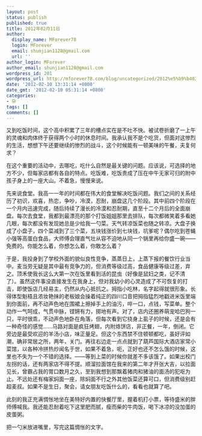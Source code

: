 ```yaml
---
layout: post
status: publish
published: true
title: 2012年02月11日
author:
  display_name: MForever78
  login: MForever
  email: shunjian1128@gmail.com
  url: ''
author_login: MForever
author_email: shunjian1128@gmail.com
wordpress_id: 201
wordpress_url: http://mforever78.com/blog/uncategorized/2012%e5%b9%b402%e6%9c%8811%e6%97%a5-3/
date: '2012-02-10 13:31:14 +0800'
date_gmt: '2012-02-10 05:31:14 +0800'
categories:
- 杂
tags: []
comments: []
---
```


<p>又到吃饭时间，这个高中积累了三年的槽点实在是不吐不快。被试卷折磨了一上午的灵魂和肉体终于获得两个小时的休息时间。我承认我不是个吃货，但面对这惨烈的生活，想想下午还要继续的惨烈的战斗，这个时候能有一顿美味的午餐，夫复何求？</P>
<p>在这个重要的活动中，去哪吃，吃什么自然是最关键的问题。应该说，可选择的地方不少，但每家店都有各自的特点。吃饭难，吃饭贵成了压在中午无家可归的附中孩子身上的一座大山。不着急，慢慢来说。</P>
<p>先来说食堂。我高一一年的时间都在伟大的食堂解决吃饭问题。我们之间的关系经历了初识，欢喜，热恋，争吵，冷漠，忍耐，崩盘这几个阶段。其中前四个阶段在一个月内迅速完成，随后持续了漫长的冷漠和忍耐期，直至十二个月后的全面崩盘。每次去食堂，我都到最漂亮的那个打饭姐姐那里去排队，每次都微笑着多看她几眼，每次都没有发现她总是少给我一勺菜。天气转凉饭菜也随之转凉。大盘子换成了小盘子，四个菜减到了三个菜，五块钱涨价到七块钱，坑爹呢？偶尔吃到苍蝇小强等高蛋白食品，大师傅会理直气壮从容不迫地从同一个锅里再给你盛一碗——免费的。你能怎么着，你想怎么着，你敢怎么着？</P>
<p>于是，我投身到了学校外面的貌似良性竞争，蒸蒸日上，上蒸下报的餐饮行业当中。麦当劳无疑是其中最有竞争力的，但消费等级过高，食品健康等级过差，弃之。顶禾使我长这么大第一次在饭里看到活的昆虫（好像是鼠妇之类，记不清了）。虽然这件事没直接发生在我身上，但对我幼小的心灵造成了不可恢复的打击，即使饭店几经易主，仍然从内心抵抗之。拇指小吃林，名字起得就很形象。长得体型魁梧且浓妆艳抹的老板娘会操着纯正的四川口音把拇指猛烈地戳进米饭里端到你面前，再不动声色地在围裙上擦掉手上的油污，啐一口，点钱，写菜单。整个动作一气呵成，气贯中脉，铿锵有力，掷地有声。对了，店内还圈养萌宠哈巴狗一只，平时很乖，不动声色地卧在角落，但每次看到它挠身上虱子的时候，还是会有一种奇怪的感觉……马路对面是疯狂烤翅，内附烙饼店，非正餐，一年，倒闭。它旁边是最受欢迎的羊汤小店，味正量足。但这个东西禁不住顿顿都吃，虽好评如潮，确非常居之所，两年，关门。再往右边走一点点就到了葫芦国际大酒店家常小菜馆，以各种冷拼热炒闻名于世，如果不着急，呃，正好也还不怎么饿的时候，这里也不失为一个不错的选择。——等到上菜的时候你就差不多该饿了。如果出校门左拐的话，还有两家店不得不提。顺溜拉面馆在我来的第二年才开张大吉，以拉面见长，曾霸占我的胃口数月之久，至到我想到那飘着猪肉和猪油的面汤的犯呕为止。不远处还有梅家焖面一座，除焖面不行之外其他饭菜还算可口，但消费级别赶超麦叔。如果不是生日，聚会，请女朋友吃饭什么的，看看也就算了吧。</P>
<p>此刻的我正充满惆怅地坐在美特好内置的快餐厅里，握着机打小票，等待盛米的胖师傅喊我。我还能忍耐着吃下这里肥而腻，瘦而柴的牛肉饭，喝下冰凉的没加蛋的皮蛋粥。</P>
<p>把一勺米放进嘴里，写完这篇惆怅的文字。</P>

